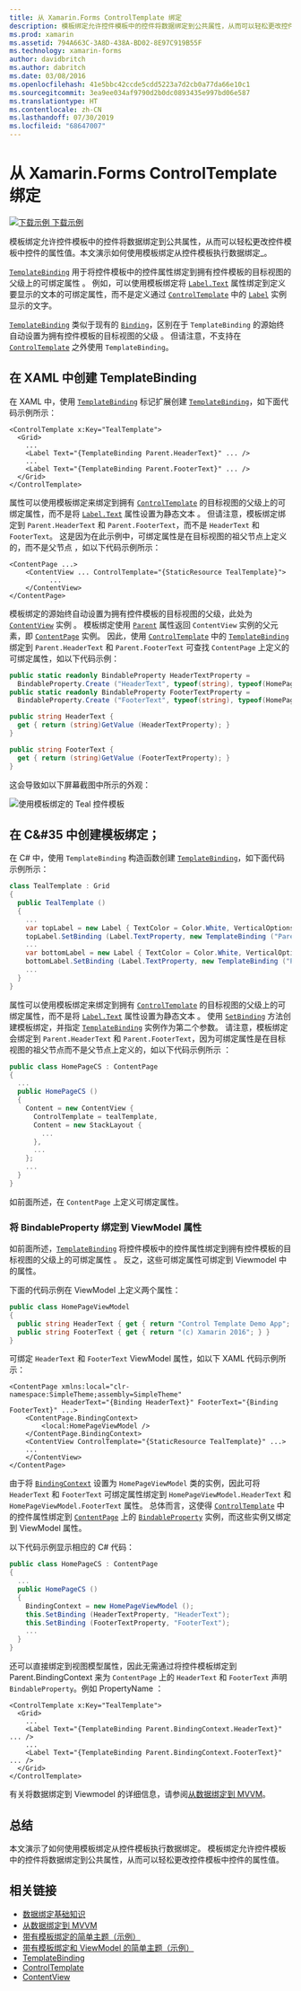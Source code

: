 ```yaml
---
title: 从 Xamarin.Forms ControlTemplate 绑定
description: 模板绑定允许控件模板中的控件将数据绑定到公共属性，从而可以轻松更改控件模板中控件的属性值。 本文演示如何使用模板绑定从控件模板执行数据绑定。
ms.prod: xamarin
ms.assetid: 794A663C-3A8D-438A-BD02-8E97C919B55F
ms.technology: xamarin-forms
author: davidbritch
ms.author: dabritch
ms.date: 03/08/2016
ms.openlocfilehash: 41e5bbc42ccde5cdd5223a7d2cb0a77da66e10c1
ms.sourcegitcommit: 3ea9ee034af9790d2b0dc0893435e997bd06e587
ms.translationtype: HT
ms.contentlocale: zh-CN
ms.lasthandoff: 07/30/2019
ms.locfileid: "68647007"
---
```

# <a name="binding-from-a-xamarinforms-controltemplate"></a>从 Xamarin.Forms ControlTemplate 绑定

[![下载示例](~/media/shared/download.png) 下载示例](https://docs.microsoft.com/samples/xamarin/xamarin-forms-samples/templates-controltemplates-simplethemewithtemplatebinding)

模板绑定允许控件模板中的控件将数据绑定到公共属性，从而可以轻松更改控件模板中控件的属性值。本文演示如何使用模板绑定从控件模板执行数据绑定_。

[`TemplateBinding`](xref:Xamarin.Forms.TemplateBinding) 用于将控件模板中的控件属性绑定到拥有控件模板的目标视图的父级上的可绑定属性  。 例如，可以使用模板绑定将 [`Label.Text`](xref:Xamarin.Forms.Label.Text) 属性绑定到定义要显示的文本的可绑定属性，而不是定义通过 [`ControlTemplate`](xref:Xamarin.Forms.ControlTemplate) 中的 [`Label`](xref:Xamarin.Forms.Label) 实例显示的文字。

[`TemplateBinding`](xref:Xamarin.Forms.TemplateBinding) 类似于现有的 [`Binding`](xref:Xamarin.Forms.Binding)，区别在于 `TemplateBinding` 的源始终自动设置为拥有控件模板的目标视图的父级   。 但请注意，不支持在 [`ControlTemplate`](xref:Xamarin.Forms.ControlTemplate) 之外使用 `TemplateBinding`。

## <a name="creating-a-templatebinding-in-xaml"></a>在 XAML 中创建 TemplateBinding

在 XAML 中，使用 [`TemplateBinding`](xref:Xamarin.Forms.Xaml.TemplateBindingExtension) 标记扩展创建 [`TemplateBinding`](xref:Xamarin.Forms.TemplateBinding)，如下面代码示例所示：

```xaml
<ControlTemplate x:Key="TealTemplate">
  <Grid>
    ...
    <Label Text="{TemplateBinding Parent.HeaderText}" ... />
    ...
    <Label Text="{TemplateBinding Parent.FooterText}" ... />
  </Grid>
</ControlTemplate>
```

属性可以使用模板绑定来绑定到拥有 [`ControlTemplate`](xref:Xamarin.Forms.ControlTemplate) 的目标视图的父级上的可绑定属性，而不是将 [`Label.Text`](xref:Xamarin.Forms.Label.Text) 属性设置为静态文本  。 但请注意，模板绑定绑定到 `Parent.HeaderText` 和 `Parent.FooterText`，而不是 `HeaderText` 和 `FooterText`。 这是因为在此示例中，可绑定属性是在目标视图的祖父节点上定义的，而不是父节点  ，如以下代码示例所示：

```xaml
<ContentPage ...>
    <ContentView ... ControlTemplate="{StaticResource TealTemplate}">
          ...
    </ContentView>
</ContentPage>
```

模板绑定的源始终自动设置为拥有控件模板的目标视图的父级，此处为 [`ContentView`](xref:Xamarin.Forms.ContentView) 实例   。 模板绑定使用 [`Parent`](xref:Xamarin.Forms.Element.Parent) 属性返回 `ContentView` 实例的父元素，即 [`ContentPage`](xref:Xamarin.Forms.ContentPage) 实例。 因此，使用 [`ControlTemplate`](xref:Xamarin.Forms.ControlTemplate) 中的 [`TemplateBinding`](xref:Xamarin.Forms.TemplateBinding) 绑定到 `Parent.HeaderText` 和 `Parent.FooterText` 可查找 `ContentPage` 上定义的可绑定属性，如以下代码示例：

```csharp
public static readonly BindableProperty HeaderTextProperty =
  BindableProperty.Create ("HeaderText", typeof(string), typeof(HomePage), "Control Template Demo App");
public static readonly BindableProperty FooterTextProperty =
  BindableProperty.Create ("FooterText", typeof(string), typeof(HomePage), "(c) Xamarin 2016");

public string HeaderText {
  get { return (string)GetValue (HeaderTextProperty); }
}

public string FooterText {
  get { return (string)GetValue (FooterTextProperty); }
}
```

这会导致如以下屏幕截图中所示的外观：

![](template-binding-images/teal-theme.png "使用模板绑定的 Teal 控件模板")

## <a name="creating-a-templatebinding-in-c35"></a>在 C&#35 中创建模板绑定；

在 C# 中，使用 `TemplateBinding` 构造函数创建 [`TemplateBinding`](xref:Xamarin.Forms.TemplateBinding)，如下面代码示例所示：

```csharp
class TealTemplate : Grid
{
  public TealTemplate ()
  {
    ...
    var topLabel = new Label { TextColor = Color.White, VerticalOptions = LayoutOptions.Center };
    topLabel.SetBinding (Label.TextProperty, new TemplateBinding ("Parent.HeaderText"));
    ...
    var bottomLabel = new Label { TextColor = Color.White, VerticalOptions = LayoutOptions.Center };
    bottomLabel.SetBinding (Label.TextProperty, new TemplateBinding ("Parent.FooterText"));
    ...
  }
}
```

属性可以使用模板绑定来绑定到拥有 [`ControlTemplate`](xref:Xamarin.Forms.ControlTemplate) 的目标视图的父级上的可绑定属性，而不是将 [`Label.Text`](xref:Xamarin.Forms.Label.Text) 属性设置为静态文本  。 使用 [`SetBinding`](xref:Xamarin.Forms.BindableObject.SetBinding(Xamarin.Forms.BindableProperty,Xamarin.Forms.BindingBase)) 方法创建模板绑定，并指定 [`TemplateBinding`](xref:Xamarin.Forms.TemplateBinding) 实例作为第二个参数。 请注意，模板绑定会绑定到 `Parent.HeaderText` 和 `Parent.FooterText`，因为可绑定属性是在目标视图的祖父节点而不是父节点上定义的，如以下代码示例所示  ：

```csharp
public class HomePageCS : ContentPage
{
  ...
  public HomePageCS ()
  {
    Content = new ContentView {
      ControlTemplate = tealTemplate,
      Content = new StackLayout {
        ...
      },
      ...
    };
    ...
  }
}
```

如前面所述，在 `ContentPage` 上定义可绑定属性。

### <a name="binding-a-bindableproperty-to-a-viewmodel-property"></a>将 BindableProperty 绑定到 ViewModel 属性

如前面所述，[`TemplateBinding`](xref:Xamarin.Forms.TemplateBinding) 将控件模板中的控件属性绑定到拥有控件模板的目标视图的父级上的可绑定属性  。 反之，这些可绑定属性可绑定到 Viewmodel 中的属性。

下面的代码示例在 ViewModel 上定义两个属性：

```csharp
public class HomePageViewModel
{
  public string HeaderText { get { return "Control Template Demo App"; } }
  public string FooterText { get { return "(c) Xamarin 2016"; } }
}
```

可绑定 `HeaderText` 和 `FooterText` ViewModel 属性，如以下 XAML 代码示例所示：

```xaml
<ContentPage xmlns:local="clr-namespace:SimpleTheme;assembly=SimpleTheme"
             HeaderText="{Binding HeaderText}" FooterText="{Binding FooterText}" ...>
    <ContentPage.BindingContext>
        <local:HomePageViewModel />
    </ContentPage.BindingContext>
    <ContentView ControlTemplate="{StaticResource TealTemplate}" ...>
    ...
    </ContentView>
</ContentPage>
```

由于将 [`BindingContext`](xref:Xamarin.Forms.BindableObject.BindingContext) 设置为 `HomePageViewModel` 类的实例，因此可将`HeaderText` 和 `FooterText` 可绑定属性绑定到 `HomePageViewModel.HeaderText` 和 `HomePageViewModel.FooterText` 属性。 总体而言，这使得 [`ControlTemplate`](xref:Xamarin.Forms.ControlTemplate) 中的控件属性绑定到 [`ContentPage`](xref:Xamarin.Forms.ContentPage) 上的 [`BindableProperty`](xref:Xamarin.Forms.BindableProperty) 实例，而这些实例又绑定到 ViewModel 属性。

以下代码示例显示相应的 C# 代码：

```csharp
public class HomePageCS : ContentPage
{
  ...
  public HomePageCS ()
  {
    BindingContext = new HomePageViewModel ();
    this.SetBinding (HeaderTextProperty, "HeaderText");
    this.SetBinding (FooterTextProperty, "FooterText");
    ...
  }
}
```

还可以直接绑定到视图模型属性，因此无需通过将控件模板绑定到 Parent.BindingContext 来为 `ContentPage` 上的 `HeaderText` 和 `FooterText` 声明 `BindableProperty`。例如 PropertyName  ：

```xaml
<ControlTemplate x:Key="TealTemplate">
  <Grid>
    ...
    <Label Text="{TemplateBinding Parent.BindingContext.HeaderText}" ... />
    ...
    <Label Text="{TemplateBinding Parent.BindingContext.FooterText}" ... />
  </Grid>
</ControlTemplate>
```

有关将数据绑定到 Viewmodel 的详细信息，请参阅[从数据绑定到 MVVM](~/xamarin-forms/xaml/xaml-basics/data-bindings-to-mvvm.md)。

## <a name="summary"></a>总结

本文演示了如何使用模板绑定从控件模板执行数据绑定。 模板绑定允许控件模板中的控件将数据绑定到公共属性，从而可以轻松更改控件模板中控件的属性值。

## <a name="related-links"></a>相关链接

- [数据绑定基础知识](~/xamarin-forms/xaml/xaml-basics/data-binding-basics.md)
- [从数据绑定到 MVVM](~/xamarin-forms/xaml/xaml-basics/data-bindings-to-mvvm.md)
- [带有模板绑定的简单主题（示例）](https://docs.microsoft.com/samples/xamarin/xamarin-forms-samples/templates-controltemplates-simplethemewithtemplatebinding)
- [带有模板绑定和 ViewModel 的简单主题（示例）](https://docs.microsoft.com/samples/xamarin/xamarin-forms-samples/templates-controltemplates-simplethemewithtemplatebindingandviewmodel)
- [TemplateBinding](xref:Xamarin.Forms.TemplateBinding)
- [ControlTemplate](xref:Xamarin.Forms.ControlTemplate)
- [ContentView](xref:Xamarin.Forms.ContentView)
